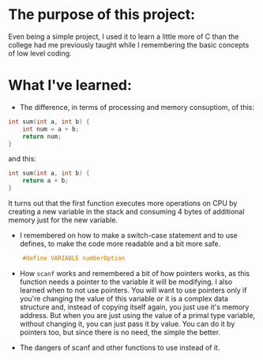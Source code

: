 # The purpose of this project:
Even being a simple project, I used it to learn a little more of C than the college had me previously taught while I remembering the basic concepts of low level coding.

# What I've learned:
- The difference, in terms of processing and memory consuptiom, of
this:
```c
int sum(int a, int b) {
    int num = a + b;
    return num;
}
```

and this:
```c
int sum(int a, int b) {
    return a + b;
}
```

It turns out that the first function executes more operations on CPU by creating a new variable in the stack and consuming 4 bytes of additional memory just for the new variable.

- I remembered on how to make a switch-case statement and to use defines, to make the code more readable and a bit more safe.
```c
    #define VARIABLE numberOption
```

- How `scanf` works and remembered a bit of how pointers works, as this function needs a pointer to the variable it will be modifying. I also learned when to not use pointers. You will want to use pointers only if you're changing the value of this variable or it is a complex data structure and, instead of copying itself again, you just use it's memory address. But when you are just using the value of a primal type variable, without changing it, you can just pass it by value. You can do it by pointers too, but since there is no need, the simple the better.

- The dangers of scanf and other functions to use instead of it.